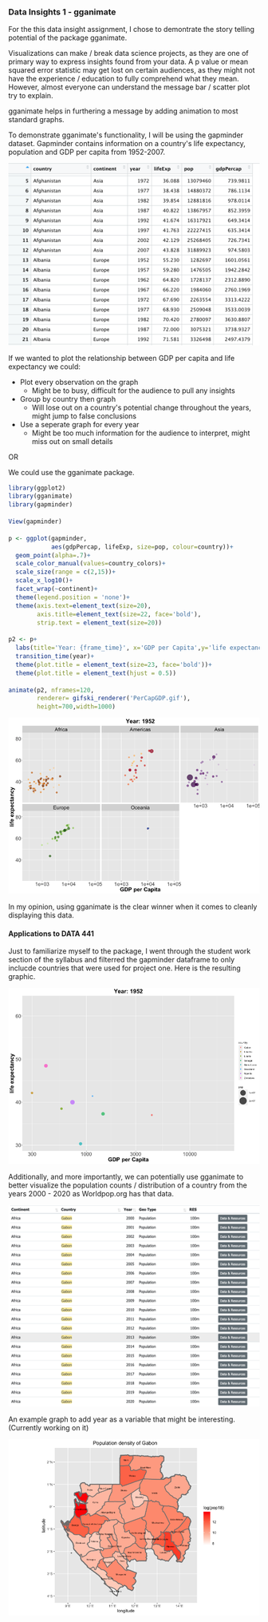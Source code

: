 ### Data Insights 1 - gganimate

For the this data insight assignment, I chose to demontrate the story telling potential of the package gganimate. 

Visualizations can make / break data science projects, as they are one of primary way to express insights found from your data. A p value or mean squared error statistic may get lost on certain audiences, as they might not have the experience / education to fully comprehend what they mean. However, almost everyone can understand the message bar / scatter plot try to explain.

gganimate helps in furthering a message by adding animation to most standard graphs. 

To demonstrate gganimate's functionality, I will be using the gapminder dataset. Gapminder contains information on a country's life expectancy, population and GDP per capita from 1952-2007.

![](images/gapmindertable.png)

If we wanted to plot the relationship between GDP per capita and life expectancy we could:

* Plot every observation on the graph
  * Might be to busy, difficult for the audience to pull any insights
* Group by country then graph
  * Will lose out on a country's potential change throughout the years, might jump to false conclusions
* Use a seperate graph for every year
  * Might be too much information for the audience to interpret, might miss out on small details

OR

We could use the gganimate package.

```R
library(ggplot2)
library(gganimate)
library(gapminder)

View(gapminder)

p <- ggplot(gapminder, 
            aes(gdpPercap, lifeExp, size=pop, colour=country))+
  geom_point(alpha=.7)+
  scale_color_manual(values=country_colors)+
  scale_size(range = c(2,15))+
  scale_x_log10()+
  facet_wrap(~continent)+
  theme(legend.position = 'none')+
  theme(axis.text=element_text(size=20),
        axis.title=element_text(size=22, face='bold'),
        strip.text = element_text(size=20))

p2 <- p+
  labs(title='Year: {frame_time}', x='GDP per Capita',y='life expectancy')+
  transition_time(year)+
  theme(plot.title = element_text(size=23, face='bold'))+
  theme(plot.title = element_text(hjust = 0.5))

animate(p2, nframes=120,
        renderer= gifski_renderer('PerCapGDP.gif'),
        height=700,width=1000)
```

![](images/PerCapGDP.gif)

In my opinion, using gganimate is the clear winner when it comes to cleanly displaying this data.

####  Applications to DATA 441

Just to familiarize myself to the package, I went through the student work section of the syllabus and filterred the gapminder dataframe to only inclucde countries that were used for project one. Here is the resulting graphic.

![](images/SfdafPerCapGDP.gif)



Additionally, and more importantly, we can potentially use gganimate to better visualize the population counts / distribution of a country from the years 2000 - 2020 as Worldpop.org has that data.

![](images/worldpop.png)

An example graph to add year as a variable that might be interesting. (Currently working on it)

![](images/Ex3plot3.png)










